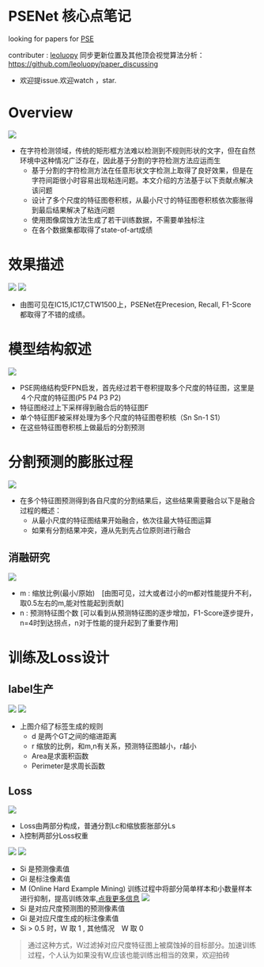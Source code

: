 

# PSENet 核心点笔记

looking for papers for [PSE](https://arxiv.org/abs/1806.02559)

contributer : [leoluopy](https://github.com/leoluopy)
同步更新位置及其他顶会视觉算法分析：https://github.com/leoluopy/paper_discussing
+ 欢迎提issue.欢迎watch ，star.


# Overview
![](./overview_effe.png)
+ 在字符检测领域，传统的矩形框方法难以检测到不规则形状的文字，但在自然环境中这种情况广泛存在，因此基于分割的字符检测方法应运而生
    + 基于分割的字符检测方法在任意形状文字检测上取得了良好效果，但是在字符间距很小时容易出现粘连问题。本文介绍的方法基于以下贡献点解决该问题
    + 设计了多个尺度的特征图卷积核，从最小尺寸的特征图卷积核依次膨胀得到最后结果解决了粘连问题
    + 使用图像腐蚀方法生成了若干训练数据，不需要单独标注
    + 在各个数据集都取得了state-of-art成绩

# 效果描述
![](./ret_of_curve.png)
![](./compareToother.png)
+ 由图可见在IC15,IC17,CTW1500上，PSENet在Precesion, Recall, F1-Score都取得了不错的成绩。


# 模型结构叙述
![](./netWork.png)
+ PSE网络结构受FPN启发，首先经过若干卷积提取多个尺度的特征图，这里是４个尺度的特征图(P5 P4 P3 P2)
+ 特征图经过上下采样得到融合后的特征图F
+ 单个特征图F被采样处理为多个尺度的特征图卷积核（Sn Sn-1 S1）
+ 在这些特征图卷积核上做最后的分割预测

# 分割预测的膨胀过程
![](./pipeline.png)
+ 在多个特征图预测得到各自尺度的分割结果后，这些结果需要融合以下是融合过程的概述：
    + 从最小尺度的特征图结果开始融合，依次往最大特征图运算
    + 如果有分割结果冲突，遵从先到先占位原则进行融合 


## 消融研究
![](./ablation.png)
+ m : 缩放比例(最小/原始)　[由图可见，过大或者过小的m都对性能提升不利，取0.5左右的m,能对性能起到贡献]
+ n : 预测特征图个数 [可以看到从预测特征图的逐步增加，F1-Score逐步提升，n=4时到达拐点，n对于性能的提升起到了重要作用]

# 训练及Loss设计
## label生产
![](./shrink_formula.png)
![](./shrinkLabel.png)
+ 上图介绍了标签生成的规则
    + d 是两个GT之间的缩进距离
    + r 缩放的比例，和m,n有关系，预测特征图越小，r越小
    + Area是求面积函数
    + Perimeter是求周长函数

## Loss
![](./loss_all.png)
+ Loss由两部分构成，普通分割Lc和缩放膨胀部分Ls
+ λ控制两部分Loss权重

![](./loss_seg1.png)
![](./loss_seg2.png)
+ Si 是预测像素值
+ Gi 是标注像素值
+ M (Online Hard Example Mining) 训练过程中将部分简单样本和小数量样本进行抑制，提高训练效率,[点我更多信息](http://www.erogol.com/online-hard-example-mining-pytorch/)
![](./loss_shrink.png)
+ Si 是对应尺度预测图的预测像素值
+ Gi 是对应尺度生成的标注像素值
+ Si > 0.5 时，W 取 1 , 其他情况　W 取 0
> 通过这种方式，W过滤掉对应尺度特征图上被腐蚀掉的目标部分。加速训练过程，个人认为如果没有W,应该也能训练出相当的效果，欢迎拍砖




